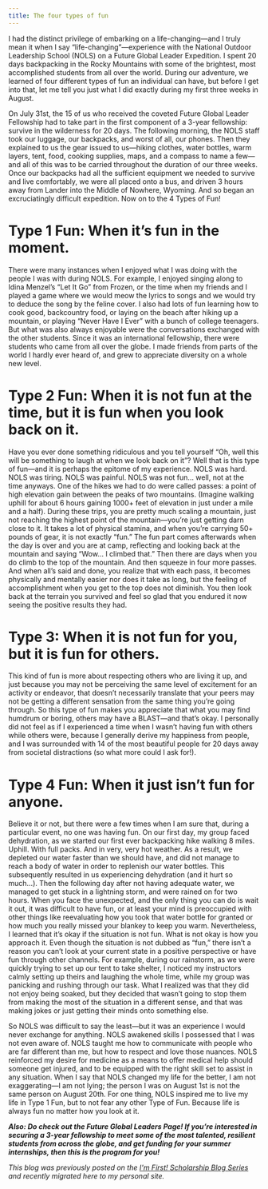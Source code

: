 ```yaml
---
title: The four types of fun
---
```


I had the distinct privilege of embarking on a life-changing—and I truly mean it when I say “life-changing”—experience with the National Outdoor Leadership School (NOLS) on a Future Global Leader Expedition. I spent 20 days backpacking in the Rocky Mountains with some of the brightest, most accomplished students from all over the world. During our adventure, we learned of four different types of fun an individual can have, but before I get into that, let me tell you just what I did exactly during my first three weeks in August.

On July 31st, the 15 of us who received the coveted Future Global Leader Fellowship had to take part in the first component of a 3-year fellowship: survive in the wilderness for 20 days. The following morning, the NOLS staff took our luggage, our backpacks, and worst of all, our phones. Then they explained to us the gear issued to us—hiking clothes, water bottles, warm layers, tent, food, cooking supplies, maps, and a compass to name a few—and all of this was to be carried throughout the duration of our three weeks. Once our backpacks had all the sufficient equipment we needed to survive and live comfortably, we were all placed onto a bus, and driven 3 hours away from Lander into the Middle of Nowhere, Wyoming. And so began an excruciatingly difficult expedition.
Now on to the 4 Types of Fun!

# **Type 1 Fun: When it’s fun in the moment.** 
There were many instances when I enjoyed what I was doing with the people I was with during NOLS. For example, I enjoyed singing along to Idina Menzel’s “Let It Go” from Frozen, or the time when my friends and I played a game where we would meow the lyrics to songs and we would try to deduce the song by the feline cover. I also had lots of fun learning how to cook good, backcountry food, or laying on the beach after hiking up a mountain, or playing “Never Have I Ever” with a bunch of college teenagers. But what was also always enjoyable were the conversations exchanged with the other students. Since it was an international fellowship, there were students who came from all over the globe. I made friends from parts of the world I hardly ever heard of, and grew to appreciate diversity on a whole new level.

# **Type 2 Fun: When it is not fun at the time, but it is fun when you look back on it.**
Have you ever done something ridiculous and you tell yourself “Oh, well this will be something to laugh at when we look back on it”? Well that is this type of fun—and it is perhaps the epitome of my experience. NOLS was hard. NOLS was tiring. NOLS was painful. NOLS was not fun… well, not at the time anyways. One of the hikes we had to do were called passes: a point of high elevation gain between the peaks of two mountains. (Imagine walking uphill for about 6 hours gaining 1000+ feet of elevation in just under a mile and a half). During these trips, you are pretty much scaling a mountain, just not reaching the highest point of the mountain—you’re just getting darn close to it. It takes a lot of physical stamina, and when you’re carrying 50+ pounds of gear, it is not exactly “fun.” The fun part comes afterwards when the day is over and you are at camp, reflecting and looking back at the mountain and saying “Wow… I climbed that.” Then there are days when you do climb to the top of the mountain. And then squeeze in four more passes. And when all’s said and done, you realize that with each pass, it becomes physically and mentally easier nor does it take as long, but the feeling of accomplishment when you get to the top does not diminish. You then look back at the terrain you survived and feel so glad that you endured it now seeing the positive results they had.

# **Type 3: When it is not fun for you, but it is fun for others.**
This kind of fun is more about respecting others who are living it up, and just because you may not be perceiving the same level of excitement for an activity or endeavor, that doesn’t necessarily translate that your peers may not be getting a different sensation from the same thing you’re going through. So this type of fun makes you appreciate that what you may find humdrum or boring, others may have a BLAST—and that’s okay. I personally did not feel as if I experienced a time when I wasn’t having fun with others while others were, because I generally derive my happiness from people, and I was surrounded with 14 of the most beautiful people for 20 days away from societal distractions (so what more could I ask for!).

# **Type 4 Fun: When it just isn’t fun for anyone.** 
Believe it or not, but there were a few times when I am sure that, during a particular event, no one was having fun. On our first day, my group faced dehydration, as we started our first ever backpacking hike walking 8 miles. Uphill. With full packs. And in very, very hot weather. As a result, we depleted our water faster than we should have, and did not manage to reach a body of water in order to replenish our water bottles. This subsequently resulted in us experiencing dehydration (and it hurt so much…). Then the following day after not having adequate water, we managed to get stuck in a lightning storm, and were rained on for two hours. When you face the unexpected, and the only thing you can do is wait it out, it was difficult to have fun, or at least your mind is preoccupied with other things like reevaluating how you took that water bottle for granted or how much you really missed your blankey to keep you warm. Nevertheless, I learned that it’s okay if the situation is not fun. What is not okay is how you approach it. Even though the situation is not dubbed as “fun,” there isn’t a reason you can’t look at your current state in a positive perspective or have fun through other channels. For example, during our rainstorm, as we were quickly trying to set up our tent to take shelter, I noticed my instructors calmly setting up theirs and laughing the whole time, while my group was panicking and rushing through our task. What I realized was that they did not enjoy being soaked, but they decided that wasn’t going to stop them from making the most of the situation in a different sense, and that was making jokes or just getting their minds onto something else.

So NOLS was difficult to say the least—but it was an experience I would never exchange for anything. NOLS awakened skills I possessed that I was not even aware of. NOLS taught me how to communicate with people who are far different than me, but how to respect and love those nuances. NOLS reinforced my desire for medicine as a means to offer medical help should someone get injured, and to be equipped with the right skill set to assist in any situation. When I say that NOLS changed my life for the better, I am not exaggerating—I am not lying; the person I was on August 1st is not the same person on August 20th. For one thing, NOLS inspired me to live my life in Type 1 Fun, but to not fear any other Type of Fun. Because life is always fun no matter how you look at it.

***Also: Do check out the Future Global Leaders Page! If you’re interested in securing a 3-year fellowship to meet some of the most talented, resilient students from across the globe, and get funding for your summer internships, then this is the program for you!***

*This blog was previously posted on the [I'm First! Scholarship Blog Series](https://imfirst.org/author/gabriel/) and recently migrated here to my personal site.*
